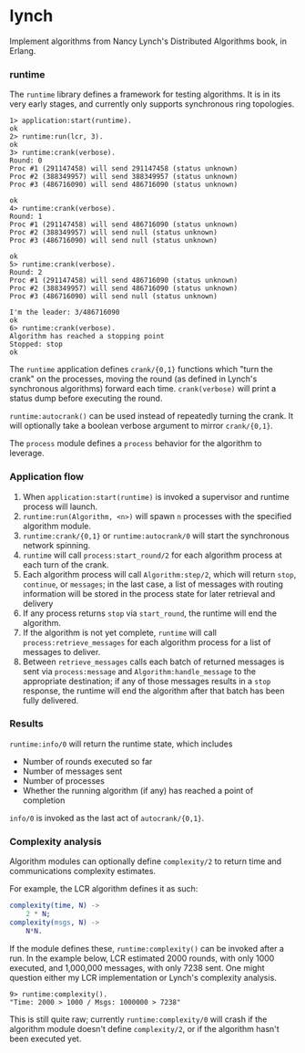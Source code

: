 lynch
=====

Implement algorithms from Nancy Lynch's Distributed Algorithms book,
in Erlang.

### runtime

The `runtime` library defines a framework for testing algorithms. It
is in its very early stages, and currently only supports synchronous
ring topologies.


    1> application:start(runtime).
    ok
    2> runtime:run(lcr, 3).
    ok
    3> runtime:crank(verbose).
    Round: 0
    Proc #1 (291147458) will send 291147458 (status unknown)
    Proc #2 (388349957) will send 388349957 (status unknown)
    Proc #3 (486716090) will send 486716090 (status unknown)

    ok
    4> runtime:crank(verbose).
    Round: 1
    Proc #1 (291147458) will send 486716090 (status unknown)
    Proc #2 (388349957) will send null (status unknown)
    Proc #3 (486716090) will send null (status unknown)

    ok
    5> runtime:crank(verbose).
    Round: 2
    Proc #1 (291147458) will send 486716090 (status unknown)
    Proc #2 (388349957) will send 486716090 (status unknown)
    Proc #3 (486716090) will send null (status unknown)

    I'm the leader: 3/486716090
    ok
    6> runtime:crank(verbose).
    Algorithm has reached a stopping point
    Stopped: stop
    ok

The `runtime` application defines `crank/{0,1}` functions which "turn
the crank" on the processes, moving the round (as defined in Lynch's
synchronous algorithms) forward each time. `crank(verbose)` will print
a status dump before executing the round.

`runtime:autocrank()` can be used instead of repeatedly turning the
crank. It will optionally take a boolean verbose argument to mirror
`crank/{0,1}`.

The `process` module defines a `process` behavior for the algorithm to
leverage.

### Application flow
1. When `application:start(runtime)` is invoked a supervisor and
  runtime process will launch.
2. `runtime:run(Algorithm, <n>)` will spawn `n` processes with the specified algorithm module.
3. `runtime:crank/{0,1}` or `runtime:autocrank/0` will start the synchronous network spinning.
4. `runtime` will call `process:start_round/2` for each algorithm process at each turn of the crank.
5. Each algorithm process will call `Algorithm:step/2`, which will return `stop`, `continue`, or `messages`; in the last case, a list of messages with routing information will be stored in the process state for later retrieval and delivery
6. If any process returns `stop` via `start_round`, the runtime will end the algorithm.
7. If the algorithm is not yet complete, `runtime` will call `process:retrieve_messages` for each algorithm process for a list of messages to deliver.
8. Between `retrieve_messages` calls each batch of returned messages is sent via `process:message` and `Algorithm:handle_message` to the appropriate destination; if any of those messages results in a `stop` response, the runtime will end the algorithm after that batch has been fully delivered.

### Results

`runtime:info/0` will return the runtime state, which includes

* Number of rounds executed so far
* Number of messages sent
* Number of processes
* Whether the running algorithm (if any) has reached a point of
  completion

`info/0` is invoked as the last act of `autocrank/{0,1}`.

### Complexity analysis

Algorithm modules can optionally define `complexity/2` to return time
and communications complexity estimates.

For example, the LCR algorithm defines it as such:

```erlang
complexity(time, N) ->
    2 * N;
complexity(msgs, N) ->
    N*N.
```

If the module defines these, `runtime:complexity()` can be invoked
after a run. In the example below, LCR estimated 2000 rounds, with
only 1000 executed, and 1,000,000 messages, with only 7238 sent. One
might question either my LCR implementation or Lynch's complexity
analysis.

```
9> runtime:complexity().
"Time: 2000 > 1000 / Msgs: 1000000 > 7238"
```

This is still quite raw; currently `runtime:complexity/0` will crash
if the algorithm module doesn't define `complexity/2`, or if the
algorithm hasn't been executed yet.
